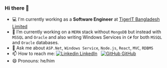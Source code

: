 ### Hi there 👋
- 💻 I'm currently working as a <b>Software Engineer</b> at <a href="http://www.tigerit.com/">TigerIT Bangladesh Limited</a>
- 🔭 I’m currently working on a <code>MERN</code> stack without <code>MongoDB</code> but instead with <code>MSSQL</code> and <code>Oracle</code> and also writing Windows Services in <code>C#</code> for both <code>MSSQL</code> and <code>Oracle</code> databases.
- 💬 Ask me about <code>ASP.Net</code>, <code>Windows Service</code>, <code>Node.js</code>, <code>React</code>, <code>MVC</code>, <code>RDBMS</code> 
- 📫 How to reach me: [![Linkedin](https://i.stack.imgur.com/gVE0j.png) LinkedIn](https://www.linkedin.com/in/atiq-ishraq-arnob/)
&nbsp;
[![GitHub](https://i.stack.imgur.com/tskMh.png) GitHub](https://github.com/or-nob)
- 😄 Pronouns: he/him

<!--
**or-nob/or-nob** is a ✨ _special_ ✨ repository because its `README.md` (this file) appears on your GitHub profile.

Here are some ideas to get you started:

- 🔭 I’m currently working on ...
- 🌱 I’m currently learning ...
- 👯 I’m looking to collaborate on ...
- 🤔 I’m looking for help with ...
- 💬 Ask me about ...
- 📫 How to reach me: ...
- 😄 Pronouns: ...
- ⚡ Fun fact: ...
-->
